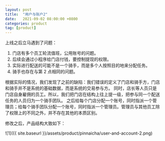 ```yaml
---
layout: post
title:  "用户与账户2"
date:   2021-09-02 08:00:00 +0800
categories: product
tag: [product]
---
```

上线之后立马遇到了问题：

1. 门店有多个员工轮流值班，公用账号的问题。
2. 后续会通过小程序给门店付钱，要控制提现的权限。
3. 实际进行配送的可能不是一个骑手，而是多个人按照目的地来分配任务。
4. 骑手也存在与第 2 点相同的问题。

<!-- more -->

根据实际的情况，我们发现了之前的缺陷：我们错误的定义了门店和骑手方，门店和骑手并不是系统的基础数据，而是系统的交易参与方。
同时，店长等人员只是门店自身雇佣的员工。所以，我们把门店在结构上往上提一级，把参与同一个配送任务的人员归为一个骑手团队。
之后给每个门店分配一个账号，同时指派一个管理员；给每个骑手团队分配一个账号，同时指派一个管理员。管理员与其他员工除了权限上的不同之外，并不存在其他的本质区别。


修改之后，产品结构大致如下：

![1]({{ site.baseurl }}/assets/product/pinnaicha/user-and-account-2.png)

